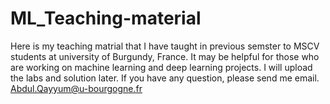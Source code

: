 # ML_Teaching-material
Here is my teaching matrial that I have taught in previous semster to MSCV students at university of Burgundy, France. 
It may be helpful for those who are working on machine learning and deep learning projects. I will upload the labs and solution 
later. 
If you have any question, please send me email. Abdul.Qayyum@u-bourgogne.fr
